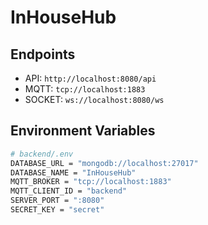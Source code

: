# InHouseHub

## Endpoints

- API: `http://localhost:8080/api`
- MQTT: `tcp://localhost:1883`
- SOCKET: `ws://localhost:8080/ws`

## Environment Variables

```bash
# backend/.env
DATABASE_URL = "mongodb://localhost:27017"
DATABASE_NAME = "InHouseHub"
MQTT_BROKER = "tcp://localhost:1883"
MQTT_CLIENT_ID = "backend"
SERVER_PORT = ":8080"
SECRET_KEY = "secret"
```